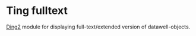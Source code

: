 Ting fulltext
=============

[Ding2][] module for displaying full-text/extended version of
datawell-objects.

[Ding2]: https://github.com/ding2

